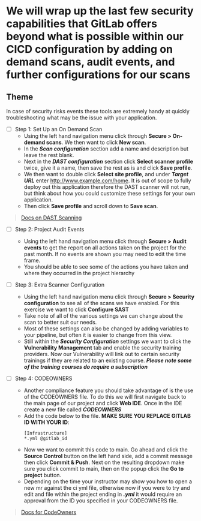# We will wrap up the last few security capabilities that GitLab offers beyond what is possible within our CICD configuration by adding on demand scans, audit events, and further configurations for our scans

## Theme

In case of security risks events these tools are extremely handy at quickly troubleshooting what may be the issue with your application.

* [ ] Step 1: Set Up an On Demand Scan
  * Using the left hand navigation menu click through **Secure > On-demand scans**. We then want to click **New scan**.
  * In the ***Scan configuration*** section add a name and description but leave the rest blank.
  * Next in the ***DAST configuration*** section click **Select scanner profile** twice, give it a name, then save the rest as is and click **Save profile**.
  * We then want to double click **Select site profile**, and under ***Target URL*** enter http://www.example.com/home. It is out of scope to fully deploy out this application therefore the DAST scanner will not run, but think about how you could customize these settings for your own application.
  * Then click **Save profile** and scroll down to **Save scan**.

> [Docs on DAST Scanning](https://docs.gitlab.com/ee/user/application_security/dast/)

* [ ] Step 2: Project Audit Events
  * Using the left hand navigation menu click through **Secure > Audit events** to get the report on all actions taken on the project for the past month. If no events are shown you may need to edit the time frame.
  * You should be able to see some of the actions you have taken and where they occurred in the project hierarchy

* [ ] Step 3: Extra Scanner Configuration
  * Using the left hand navigation menu click through **Secure > Security configuration** to see all of the scans we have enabled. For this exercise we want to click **Configure SAST**
  * Take note of all of the various settings we can change about the scan to better suit our needs. 
  * Most of these settings can also be changed by adding variables to your pipeline, but often it is easier to change from this view.
  * Still within the ***Security Configuration*** settings we want to click the **Vulnerability Management** tab and enable the security training providers. Now our Vulnerability will link out to certain security trainings if they are related to an existing course. **_Please note some of the training courses do require a subscription_**
  
* [ ] Step 4: CODEOWNERS
  * Another compliance feature you should take advantage of is the use of the CODEOWNERS file. To do this we will first navigate back to the main page of our project and click **Web IDE**. Once in the IDE create a new file called ***CODEOWNERS***
  * Add the code below to the file. **MAKE SURE YOU REPLACE GITLAB ID WITH YOUR ID**:
    ```
    [Infrastructure]
    *.yml @gitlab_id
    ```
  * Now we want to commit this code to main. Go ahead and click the **Source Control** button on the left hand side, add a commit message then click **Commit & Push**. Next on the resulting dropdown make sure you click commit to main, then on the popup click the **Go to project** button. 
  * Depending on the time your instructor may show you how to open a new mr against the ci yml file, otherwise now if you were to try and edit and file within the project ending in ***.yml*** it would require an approval from the ID you specified in your CODEOWNERS file.

> [Docs for CodeOwners](https://docs.gitlab.com/ee/user/project/code_owners.html)